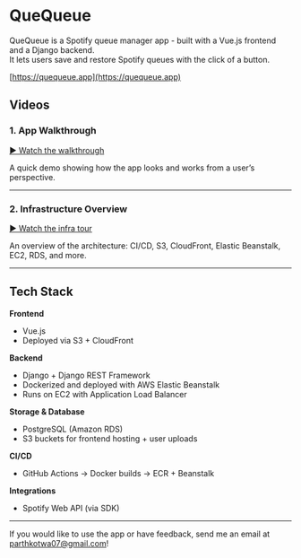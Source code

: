 # QueQueue

QueQueue is a Spotify queue manager app - built with a Vue.js frontend and a Django backend.  
It lets users save and restore Spotify queues with the click of a button. 

[https://quequeue.app](https://quequeue.app)  

## Videos

### 1. App Walkthrough
[▶️ Watch the walkthrough](https://quequeue-user-uploads.s3.us-west-2.amazonaws.com/frontend/QueQueue+-+1+October+2025.mp4)

A quick demo showing how the app looks and works from a user’s perspective.

---

### 2. Infrastructure Overview
[▶️ Watch the infra tour](https://quequeue-user-uploads.s3.us-west-2.amazonaws.com/frontend/Infrastructure+Overview+of+quequeue.app.mp4)

An overview of the architecture: CI/CD, S3, CloudFront, Elastic Beanstalk, EC2, RDS, and more.

---

## Tech Stack

**Frontend**
- Vue.js  
- Deployed via S3 + CloudFront  

**Backend**
- Django + Django REST Framework  
- Dockerized and deployed with AWS Elastic Beanstalk  
- Runs on EC2 with Application Load Balancer  

**Storage & Database**
- PostgreSQL (Amazon RDS)  
- S3 buckets for frontend hosting + user uploads  

**CI/CD**
- GitHub Actions → Docker builds → ECR + Beanstalk  

**Integrations**
- Spotify Web API (via SDK)  

---

If you would like to use the app or have feedback, send me an email at parthkotwa07@gmail.com!

